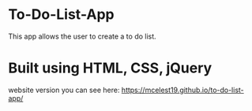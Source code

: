 # To-Do-List-App
This app allows the user to create a to do list.

# Built using HTML, CSS, jQuery
website version you can see here:
https://mcelest19.github.io/to-do-list-app/